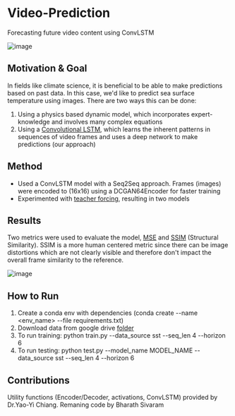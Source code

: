 # Video-Prediction
Forecasting future video content using ConvLSTM

![image](https://github.com/bharathsivaram10/Video-Prediction/assets/20588623/6c5b4713-1bda-43d4-8b1b-6f7fffceee7e)


## Motivation & Goal

In fields like climate science, it is beneficial to be able to make predictions based on past data. In this case, we'd like to predict sea surface temperature using images.
There are two ways this can be done:
1) Using a physics based dynamic model, which incorporates expert-knowledge and involves many complex equations
2) Using a [Convolutional LSTM](https://proceedings.neurips.cc/paper/2015/file/07563a3fe3bbe7e3ba84431ad9d055af-Paper.pdf), which learns the inherent patterns in sequences of video frames and uses a deep network to make predictions (our approach)

## Method
- Used a ConvLSTM model with a Seq2Seq approach. Frames (images) were encoded to (16x16) using a DCGAN64Encoder for faster training
- Experimented with [teacher forcing](https://en.wikipedia.org/wiki/Teacher_forcing), resulting in two models


## Results

Two metrics were used to evaluate the model, [MSE](https://en.wikipedia.org/wiki/Mean_squared_error) and [SSIM](https://en.wikipedia.org/wiki/Structural_similarity) (Structural Similarity).
SSIM is a more human centered metric since there can be image distortions which are not clearly visible and therefore don't impact the overall frame similarity to the reference.

![image](https://github.com/bharathsivaram10/Video-Prediction/assets/20588623/1e647e82-d44e-44ac-b7b7-93b4a3c34891)



## How to Run

1) Create a conda env with dependencies (conda create --name <env_name> --file requirements.txt)
2) Download data from google drive [folder](https://drive.google.com/drive/folders/14jvdmlBeUFLVtMm0uBVdZEjF6Ni6wG2e?usp=sharing)
3) To run training: python train.py --data_source sst --seq_len 4 --horizon 6
4) To run testing: python test.py --model_name MODEL_NAME --data_source sst --seq_len 4 --horizon 6

## Contributions

Utility functions (Encoder/Decoder, activations, ConvLSTM) provided by Dr.Yao-Yi Chiang.
Remaning code by Bharath Sivaram





